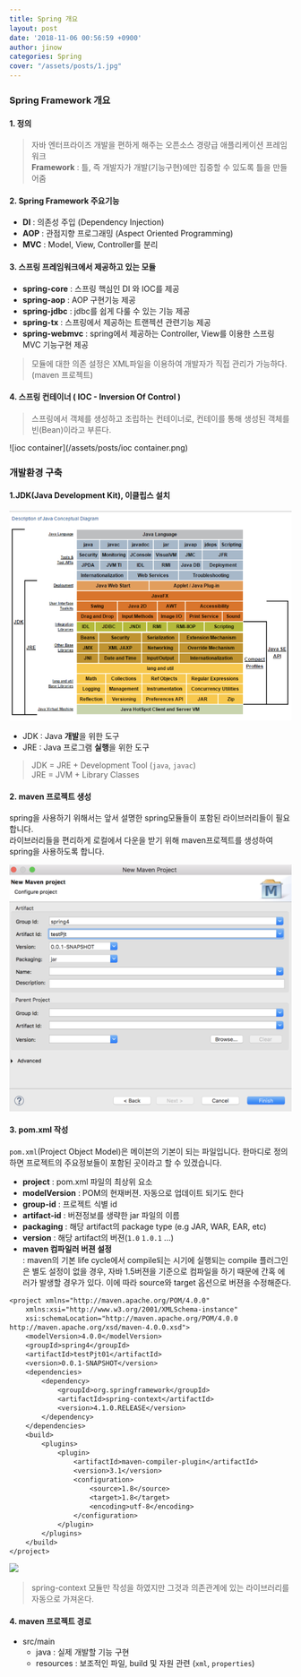 ```yaml
---
title: Spring 개요
layout: post
date: '2018-11-06 00:56:59 +0900'
author: jinow
categories: Spring
cover: "/assets/posts/1.jpg"
---
```


### Spring Framework 개요

#### 1. 정의
> 자바 엔터프라이즈 개발을 편하게 해주는 오픈소스 경량급 애플리케이션 프레임워크  
**Framework** : 틀, 즉 개발자가 개발(기능구현)에만 집중할 수 있도록 틀을 만들어줌  

#### 2. Spring Framework 주요기능
  - **DI** : 의존성 주입 (Dependency Injection)     
  - **AOP** : 관점지향 프로그래밍 (Aspect Oriented Programming)   
  - **MVC** : Model, View, Controller를 분리  

#### 3. 스프링 프레임워크에서 제공하고 있는 모듈
* **spring-core** : 스프링 핵심인 DI 와 IOC를 제공
* **spring-aop** : AOP 구현기능 제공
* **spring-jdbc** : jdbc를 쉽게 다룰 수 있는 기능 제공
* **spring-tx** : 스프링에서 제공하는 트랜젝션 관련기능 제공
* **spring-webmvc** : spring에서 제공하는 Controller, View를 이용한 스프링 MVC 기능구현 제공
> 모듈에 대한 의존 설정은 XML파일을 이용하여 개발자가 직접 관리가 가능하다. (maven 프로젝트)  

#### 4. 스프링 컨테이너 ( IOC - Inversion Of Control )
> 스프링에서 객체를 생성하고 조립하는 컨테이너로, 컨테이를 통해 생성된 객체를 빈(Bean)이라고 부른다.  

![ioc container](/assets/posts/ioc container.png)  


### 개발환경 구축
#### 1.JDK(Java Development Kit), 이클립스 설치   
![jdk](/assets/posts/jdk구조.png)  
 * JDK : Java **개발**을 위한 도구  
 * JRE : Java 프로그램 **실행**을 위한 도구  

 >JDK = JRE + Development Tool (```java```, ```javac```)  
 >JRE = JVM + Library Classes  


#### 2. maven 프로젝트 생성  
spring을 사용하기 위해서는 앞서 설명한 spring모듈들이 포함된 라이브러리들이 필요합니다.  
라이브러리들을 편리하게 로컬에서 다운을 받기 위해 maven프로젝트를 생성하여 spring을 사용하도록 합니다.

![maven](/assets/posts/maven생성.png)

#### 3. pom.xml 작성    
```pom.xml```(Project Object Model)은 메이븐의 기본이 되는 파일입니다. 한마디로 정의하면 프로젝트의 주요정보들이 포함된 곳이라고 할 수 있겠습니다.

* **project** : pom.xml 파일의 최상위 요소
* **modelVersion** : POM의 현재버젼. 자동으로 업데이트 되기도 한다
* **group-id** : 프로젝트 식별 id
* **artifact-id** : 버젼정보를 생략한 jar 파일의 이름
* **packaging** : 해당 artifact의 package type (e.g JAR, WAR, EAR, etc)
* **version** : 해당 artifact의 버젼(```1.0``` ```1.0.1``` ...)  
* **maven 컴파일러 버젼 설정**  
 : maven의 기본 life cycle에서 compile되는 시기에 실행되는 compile 플러그인은 별도 설정이 없을 경우, 자바 1.5버젼을 기준으로 컴파일을 하기 때문에 간혹 에러가 발생할 경우가 있다. 이에 따라 source와 target 옵션으로 버젼을 수정해준다.  

```
<project xmlns="http://maven.apache.org/POM/4.0.0"
	xmlns:xsi="http://www.w3.org/2001/XMLSchema-instance"
	xsi:schemaLocation="http://maven.apache.org/POM/4.0.0 http://maven.apache.org/xsd/maven-4.0.0.xsd">
	<modelVersion>4.0.0</modelVersion>
	<groupId>spring4</groupId>
	<artifactId>testPjt01</artifactId>
	<version>0.0.1-SNAPSHOT</version>
	<dependencies>
		<dependency>
			<groupId>org.springframework</groupId>
			<artifactId>spring-context</artifactId>
			<version>4.1.0.RELEASE</version>
		</dependency>
	</dependencies>
	<build>
		<plugins>
			<plugin>
				<artifactId>maven-compiler-plugin</artifactId>
				<version>3.1</version>
				<configuration>
					<source>1.8</source>
					<target>1.8</target>
					<encoding>utf-8</encoding>
				</configuration>
			</plugin>
		</plugins>
	</build>
</project>
```
![](/assets/posts/maven로컬경로.png)

> spring-context 모듈만 작성을 하였지만 그것과 의존관계에 있는 라이브러리를 자동으로 가져온다.

#### 4. maven 프로젝트 경로
  * src/main
    - java : 실제 개발할 기능 구현
    - resources : 보조적인 파일, build 및 자원 관련 (```xml```, ```properties```)
